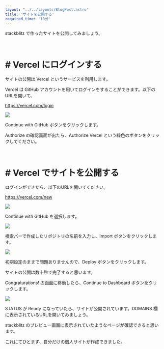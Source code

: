 ```yaml
---
layout: "../../layouts/BlogPost.astro"
title: 'サイトを公開する'
required_time: '10分'
---
```


stackblitz で作ったサイトを公開してみましょう。

<br>

# # Vercel にログインする

サイトの公開は Vercel というサービスを利用します。

Vercel は GitHub アカウントを用いてログインをすることができます。以下のURLを開いて、

https://vercel.com/login


![](/image/post-3/login.png)

Continue with GitHub ボタンをクリックします。

Authorize の確認画面が出たら、Authorize Vercel という緑色のボタンをクリックしてください。

<br>

# # Vercel でサイトを公開する

ログインができたら、以下のURLを開いてください。

https://vercel.com/new

![](/image/post-3/import.png)

Continue with GitHub を選択します。

![](/image/post-3/search.png)

検索バーで作成したリポジトリの名前を入力し、Import ボタンをクリックします。

![](/image/post-3/config.png)

初期設定のままで問題ありませんので、Deploy ボタンをクリックします。

サイトの公開は数十秒で完了すると思います。

Congraturations! の画面に移動したら、Continue to Dashboard ボタンをクリックします。

![](/image/post-3/dashboard.png)

STATUS が Ready になっていたら、サイトが公開されています。DOMAINS 欄に表示されているURLを開いてみましょう。

stackblitz のプレビュー画面に表示されていたようなページが確認できると思います。

これにてひとまず、自分だけの個人サイトが作成できました。